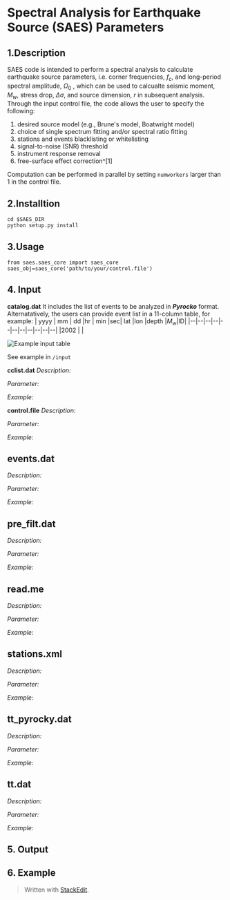 

# Spectral Analysis for Earthquake Source (SAES) Parameters

## 1.Description
SAES code is intended to perform a spectral analysis to calculate earthquake source parameters, i.e. corner frequencies, $f_c$, and long-period spectral amplitude, $\Omega_0$ , which can be used to calcualte seismic moment, $M_w$,  stress drop, $\Delta \sigma$, and source dimension, $r$ in subsequent analysis. Through the input control file, the code allows the user to specify the following:
1. desired source model (e.g., Brune's model, Boatwright model) 
2. choice of single spectrum fitting and/or spectral ratio fitting 
3. stations and events blacklisting or whitelisting 
4. signal-to-noise (SNR) threshold
5. instrument response removal
6. free-surface effect correction^[1]

Computation can be performed in parallel by setting ```numworkers``` larger than 1 in the control file. 

## 2.Installtion
```
cd $SAES_DIR
python setup.py install
```
## 3.Usage
```
from saes.saes_core import saes_core
saes_obj=saes_core('path/to/your/control.file')
```

## 4. Input 
**catalog.dat**
It includes the list of events to be analyzed in ***Pyrocko*** format. Alternatatively, the users can provide event list in a 11-column table, for example:
| yyyy	|	mm	|	dd 	|hr	| min	|sec|	lat	|lon	|depth	|$M_w$|ID|
|--|--|--|--|--|--|--|--|--|--|--|
|2002  |  |

![Example input table](https://github.com/Johumel/SAES/images/image1.png)


See example in ```/input```

**cclist.dat**
*Description:*

*Parameter:*

*Example:*

**control.file**
*Description:*

*Parameter:*

*Example:*

## events.dat
*Description:*

*Parameter:*

*Example:*

## pre_filt.dat
*Description:*

*Parameter:*

*Example:*

## read.me
*Description:*

*Parameter:*

*Example:*
## stations.xml
*Description:*

*Parameter:*

*Example:*

## tt_pyrocky.dat
*Description:*

*Parameter:*

*Example:*

## tt.dat
*Description:*

*Parameter:*

*Example:*



## 5. Output
## 6. Example

> Written with [StackEdit](https://stackedit.io/).
